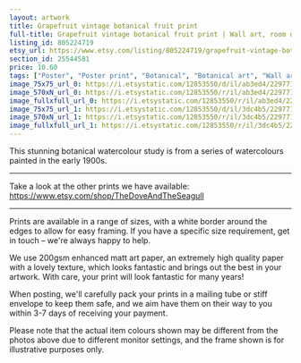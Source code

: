 ```yaml
---
layout: artwork
title: Grapefruit vintage botanical fruit print 
full-title: Grapefruit vintage botanical fruit print | Wall art, room decor, vintage print, watercolour
listing_id: 805224719
etsy_url: https://www.etsy.com/listing/805224719/grapefruit-vintage-botanical-fruit-print?utm_source=ds&utm_medium=api&utm_campaign=api
section_id: 25544581
price: 10.60
tags: ["Poster", "Poster print", "Botanical", "Botanical art", "Wall art", "Botanical poster", "Photograph", "Vintage", "Plant", "Watercolour", "Apple", "Fruit", "High quality print"]
image_75x75_url_0: https://i.etsystatic.com/12853550/d/il/ab3ed4/2297713716/il_75x75.2297713716_kelz.jpg?version=0
image_570xN_url_0: https://i.etsystatic.com/12853550/r/il/ab3ed4/2297713716/il_570xN.2297713716_kelz.jpg
image_fullxfull_url_0: https://i.etsystatic.com/12853550/r/il/ab3ed4/2297713716/il_fullxfull.2297713716_kelz.jpg
image_75x75_url_1: https://i.etsystatic.com/12853550/d/il/3dc4b5/2297713568/il_75x75.2297713568_5qjc.jpg?version=0
image_570xN_url_1: https://i.etsystatic.com/12853550/r/il/3dc4b5/2297713568/il_570xN.2297713568_5qjc.jpg
image_fullxfull_url_1: https://i.etsystatic.com/12853550/r/il/3dc4b5/2297713568/il_fullxfull.2297713568_5qjc.jpg
---
```

This stunning botanical watercolour study is from a series of watercolours painted in the early 1900s.

---

Take a look at the other prints we have available:
https://www.etsy.com/shop/TheDoveAndTheSeagull

----

Prints are available in a range of sizes, with a white border around the edges to allow for easy framing. If you have a specific size requirement, get in touch – we&#39;re always happy to help.

We use 200gsm enhanced matt art paper, an extremely high quality paper with a lovely texture, which looks fantastic and brings out the best in your artwork. With care, your print will look fantastic for many years!

When posting, we&#39;ll carefully pack your prints in a mailing tube or stiff envelope to keep them safe, and we aim have them on their way to you within 3-7 days of receiving your payment.

Please note that the actual item colours shown may be different from the photos above due to different monitor settings, and the frame shown is for illustrative purposes only.

